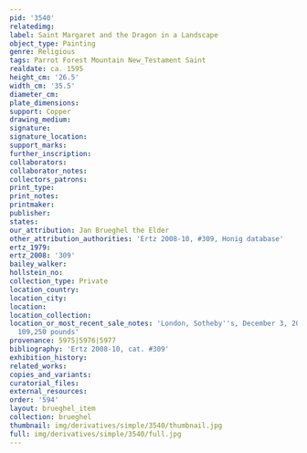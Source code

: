 ```yaml
---
pid: '3540'
relatedimg: 
label: Saint Margaret and the Dragon in a Landscape
object_type: Painting
genre: Religious
tags: Parrot Forest Mountain New_Testament Saint
realdate: ca. 1595
height_cm: '26.5'
width_cm: '35.5'
diameter_cm: 
plate_dimensions: 
support: Copper
drawing_medium: 
signature: 
signature_location: 
support_marks: 
further_inscription: 
collaborators: 
collaborator_notes: 
collectors_patrons: 
print_type: 
print_notes: 
printmaker: 
publisher: 
states: 
our_attribution: Jan Brueghel the Elder
other_attribution_authorities: 'Ertz 2008-10, #309, Honig database'
ertz_1979: 
ertz_2008: '309'
bailey_walker: 
hollstein_no: 
collection_type: Private
location_country: 
location_city: 
location: 
location_collection: 
location_or_most_recent_sale_notes: 'London, Sotheby''s, December 3, 2008, #9 for
  109,250 pounds'
provenance: 5975|5976|5977
bibliography: 'Ertz 2008-10, cat. #309'
exhibition_history: 
related_works: 
copies_and_variants: 
curatorial_files: 
external_resources: 
order: '594'
layout: brueghel_item
collection: brueghel
thumbnail: img/derivatives/simple/3540/thumbnail.jpg
full: img/derivatives/simple/3540/full.jpg
---
```

